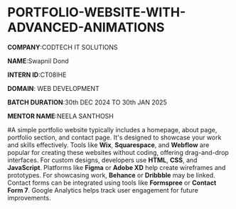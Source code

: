 # PORTFOLIO-WEBSITE-WITH-ADVANCED-ANIMATIONS

**COMPANY**:CODTECH IT SOLUTIONS

**NAME**:Swapnil Dond

**INTERN ID**:CT08IHE

**DOMAIN**: WEB DEVELOPMENT

**BATCH DURATION**:30th DEC 2024 TO 30th JAN 2025

**MENTOR NAME**:NEELA SANTHOSH

#A simple portfolio website typically includes a homepage, about page, portfolio section, and contact page. It's designed to showcase your work and skills effectively. Tools like **Wix**, **Squarespace**, and **Webflow** are popular for creating these websites without coding, offering drag-and-drop interfaces. For custom designs, developers use **HTML**, **CSS**, and **JavaScript**. Platforms like **Figma** or **Adobe XD** help create wireframes and prototypes. For showcasing work, **Behance** or **Dribbble** may be linked. Contact forms can be integrated using tools like **Formspree** or **Contact Form 7**. Google Analytics helps track user engagement for future improvements.
